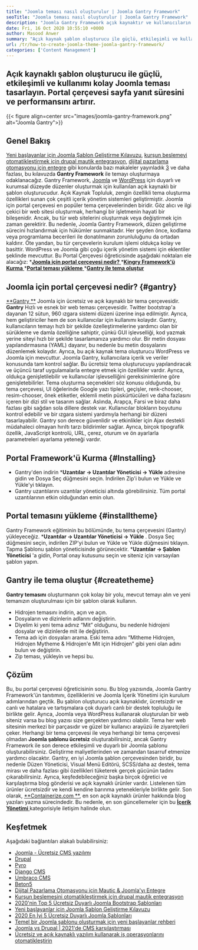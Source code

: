 ```yaml
---
title: "Joomla teması nasıl oluşturulur | Joomla Gantry Framework" 
seoTitle: "Joomla teması nasıl oluşturulur | Joomla Gantry Framework" 
description: "Joomla Gantry Framework açık kaynaktır ve kullanıcıların hızlı bir şekilde dinamik ve duyarlı Joomla CMS şablonları oluşturmalarını sağlayan GUI sunar." 
date: Fri, 16 Oct 2020 10:55:10 +0000
author: Masood Anwer
summary: "Açık kaynak şablon oluşturucu ile güçlü, etkileşimli ve kullanımı kolay Joomla teması tasarlayın. Portal çerçevesi sayfa yanıt süresini ve performansını artırır." 
url: /tr/how-to-create-joomla-theme-joomla-gantry-framework/
categories: ['Content Management']
---
```


## Açık kaynaklı şablon oluşturucu ile güçlü, etkileşimli ve kullanımı kolay Joomla teması tasarlayın. Portal çerçevesi sayfa yanıt süresini ve performansını artırır.

{{< figure align=center src="images/joomla-gantry-framework.png" alt="Joomla Gantry">}}


## **Genel Bakış** 
[Yeni başlayanlar için Joomla Şablon Geliştirme Kılavuzu][1], [kurşun beslemeyi otomatikleştirmek için drupal mautik entegrasyon][2], [dijital pazarlama otomasyonu için entegre][3] gibi konularda bazı makaleler yayınladık [3] ve daha fazlası, bu kılavuzda **Gantry Framework**  ile temayı oluşturmaya odaklanacağız. Gantry Framework, [Joomla][4] ve [WordPress][5] için duyarlı ve kurumsal düzeyde düzenler oluşturmak için kullanılan açık kaynaklı bir şablon oluşturucudur. Açık Kaynak Topluluk, zengin özellikli tema oluşturma özellikleri sunan çok çeşitli içerik yönetim sistemleri geliştirmiştir. Joomla için portal çerçevesi en popüler tema çerçevelerinden biridir. Göz alıcı ve ilgi çekici bir web sitesi oluşturmak, herhangi bir işletmenin hayati bir bileşenidir. Ancak, bu tür web sitelerini oluşturmak veya değiştirmek için zaman gerektirir.
Bu nedenle, Joomla Gantry Framework, düzen geliştirme sürecini hızlandırmak için hükümler sunmaktadır. Her şeyden önce, kodlama veya programlama becerileri ile donatılmanın zorunluluğunu da ortadan kaldırır. Öte yandan, bu tür çerçevelerin kurulum işlemi oldukça kolay ve basittir. WordPress ve Joomla gibi çoğu içerik yönetim sistemi için eklentiler şeklinde mevcuttur. Bu Portal Çerçevesi öğreticisinde aşağıdaki noktaları ele alacağız:
  *[**Joomla için portal çerçevesi nedir?** ][6]
  *[**Kingry Framework'ü Kurma** ][7]
  *[**Portal teması yükleme** ][8]
  *[**Gantry ile tema oluştur** ][9]

## Joomla için portal çerçevesi nedir?   {#gantry}
[**Gantry **][10] Joomla için ücretsiz ve açık kaynaklı bir tema çerçevesidir.  **Gantry**   Hızlı ve esnek bir web teması çerçevesidir. Twitter bootstrap'a dayanan 12 sütun, 960 ızgara sistemi düzeni üzerine inşa edilmiştir. Ayrıca, hem geliştiriciler hem de son kullanıcılar için kullanımı kolaydır. Gantry, kullanıcıların temayı hızlı bir şekilde özelleştirmelerine yardımcı olan bir sürükleme ve damla özelliğine sahiptir, çünkü GUI işlevselliği, kod yazmak yerine siteyi hızlı bir şekilde tasarlamanıza yardımcı olur. Bir metin dosyası yapılandırmasına (YAML) dayanır, bu nedenle bu metin dosyalarını düzenlemek kolaydır. Ayrıca, bu açık kaynak tema oluşturucu WordPress ve Joomla için mevcuttur. Joomla Gantry, kullanıcılara içerik ve veriler konusunda tam kontrol sağlar. Bu ücretsiz tema oluşturucuyu yapılandıracak ve üçüncü taraf uygulamalarla entegre etmek için özellikler vardır. Ayrıca, oldukça genişletilebilir ve kullanıcılar işlevselliğini gereksinimlerine göre genişletebilirler.
Tema oluşturma seçenekleri söz konusu olduğunda, bu tema çerçevesi, UI öğelerinde Google yazı tipleri, geçişler, renk-chooser, resim-chooser, önek etiketler, eklemli metin püskürtücüleri ve daha fazlasını içeren bir dizi stil ve tasarım sağlar. Aslında, Arapça, Farsi ve biraz daha fazlası gibi sağdan sola dillere destek var. Kullanıcılar blokların boyutunu kontrol edebilir ve bir ızgara sistemi yardımıyla herhangi bir düzeni tasarlayabilir. Gantry son derece güvenlidir ve etkinlikler için Ajax destekli müdahaleci olmayan hırıltı tarzı bildirimler sağlar. Ayrıca, birçok tipografik özellik, JavaScript kontrolü, URL, çerez, oturum ve ön ayarlarla parametreleri ayarlama yeteneği vardır.

## Portal Framework'ü Kurma   {#Installing}
  * Gantry'den indirin
  ***Uzantılar -> Uzantılar Yöneticisi -> Yükle**  adresine gidin ve Dosya Seç düğmesini seçin. İndirilen Zip'i bulun ve Yükle ve Yükle'yi tıklayın.
  * Gantry uzantılarını uzantılar yöneticisi altında görebilirsiniz. Tüm portal uzantılarının etkin olduğundan emin olun.

## Portal temasını yükleme   {#installtheme}
Gantry Framework eğitiminin bu bölümünde, bu tema çerçevesini (Gantry) yükleyeceğiz.
  ***Uzantılar -> Uzantılar Yöneticisi -> Yükle** . Dosya Seç düğmesini seçin, indirilen ZIP'yi bulun ve Yükle ve Yükle düğmesini tıklayın. Tapma Şablonu şablon yöneticisinde görünecektir.
  ***Uzantılar -> Şablon Yöneticisi**  'a gidin, Portal onay kutusunu seçin ve siteniz için varsayılan şablon yapın.

## Gantry ile tema oluştur   {#createtheme}
**Gantry temasını**  oluşturmanın çok kolay bir yolu, mevcut temayı alın ve yeni temanızın oluşturulması için bir şablon olarak kullanın.
  * Hidrojen temasını indirin, açın ve açın.
  * Dosyaların ve dizinlerin adlarını değiştirin.
  * Diyelim ki yeni tema adınız “Mit” olduğunu, bu nedenle hidrojeni dosyalar ve dizinlerde mit ile değiştirin.
  * Tema adı için dosyaları arama. Eski tema adını “Mitheme Hidrojen, Hidrojen Mytheme & Hidrojen'e Mit için Hidrojen” gibi yeni olan adını bulun ve değiştirin.
  * Zip teması, yükleyin ve hepsi bu.

## Çözüm
Bu, bu portal çerçevesi öğreticisinin sonu. Bu blog yazısında, Joomla Gantry Framework'ün tanıtımını, özelliklerini ve Joomla İçerik Yönetimi için kurulum adımlarından geçtik. Bu şablon oluşturucu açık kaynaklıdır, ücretsizdir ve canlı ve hatalara ve tartışmalara çok duyarlı canlı bir destek topluluğu ile birlikte gelir. Ayrıca, Joomla veya WordPress kullanarak oluşturulan bir web siteniz varsa bu blog yazısı size gerçekten yardımcı olabilir. Tema her web sitesinin merkezi bir parçasıdır ve güzel bir kullanıcı arayüzü ile ziyaretçileri çeker. Herhangi bir tema çerçevesi ile veya herhangi bir tema çerçevesi olmadan **Joomla şablonu ücretsiz**  oluşturabilirsiniz, ancak Gantry Framework ile son derece etkileşimli ve duyarlı bir Joomla şablonu oluşturabilirsiniz. Geliştirme maliyetlerinden ve zamandan tasarruf etmenize yardımcı olacaktır.
Gantry, en iyi Joomla şablon çerçevesinden biridir, bu nedenle Düzen Yöneticisi, Visual Menü Editörü, SCSS/daha az destek, tema mirası ve daha fazlası gibi özellikleri tüketerek gerçek gücünün tadını çıkarabilirsiniz. Ayrıca, keşfedebileceğiniz başka birçok öğretici ve karşılaştırma blog gönderisi ve açık kaynaklı ürünler vardır. Listelenen tüm ürünler ücretsizdir ve kendi kendine barınma yetenekleriyle birlikte gelir. Son olarak, [**Containerize.com **][11], en son açık kaynaklı ürünler hakkında blog yazıları yazma sürecindedir. Bu nedenle, en son güncellemeler için bu [ **İçerik Yönetimi**  ][12] kategorisiyle iletişim halinde olun.

## Keşfetmek
Aşağıdaki bağlantıları alakalı bulabilirsiniz:
  * [Joomla - Ücretsiz CMS yazılımı][13]
  * [Drupal][14]
  * [Pyro][15]
  * [Django CMS][16]
  * [Umbraco CMS][17]
  * [Beton5][18]
  * [Dijital Pazarlama Otomasyonu için Mautic & Joomla'yı Entegre][3]
  * [Kurşun beslemesini otomatikleştirmek için drupal mautik entegrasyon][2]
  * [2020'nin Top 5 Ücretsiz Duyarlı Joomla Bootstrap Şablonları][19]
  * [Yeni başlayanlar için Joomla Şablon Geliştirme Kılavuzu][1]
  * [2020 En İyi 5 Ücretsiz Duyarlı Joomla Şablonları][19]
  * [Temel bir Joomla şablonu oluşturmak için yeni başlayanlar rehberi][20]
  * [Joomla vs Drupal | 2021'de CMS karşılaştırması][21]
  * [Ücretsiz ve açık kaynaklı yazılım kullanarak iş operasyonlarını otomatikleştirin][22]

  
[1]: https://blog.containerize.com/content-management/responsive-joomla-templates-tutorial/
[2]: https://blog.containerize.com/content-management/drupal-tutorial-automate-lead-growth-with-drupal-mautic/
[3]: https://blog.containerize.com/content-management/integrate-mautic-with-joomla-for-marketing-automation/
[4]: https://products.containerize.com/content-management/joomla/
[5]: https://products.containerize.com/blogging/wordpress/
[6]: #gantry
[7]: #Installing
[8]: #installtheme
[9]: #createtheme
[10]: http://gantry.org/
[11]: https://containerize.com
[12]: https://blog.containerize.com/category/content-management/
[13]: https://products.containerize.com/content-management/joomla
[14]: https://products.containerize.com/content-management/drupal
[15]: https://products.containerize.com/content-management/pyro
[16]: https://products.containerize.com/content-management/django
[17]: https://products.containerize.com/content-management/umbraco
[18]: https://products.containerize.com/content-management/concrete5
[19]: https://blog.containerize.com/content-management/top-5-best-free-responsive-joomla-templates-of-2020/
[20]: https://blog.containerize.com/content-management/beginners-guide-to-create-a-basic-joomla-template/
[21]: https://blog.containerize.com/content-management/joomla-vs-drupal-cms-comparison-in-2021/
[22]: https://blog.containerize.com/blogging/automate-business-operations-using-open-source-software/

